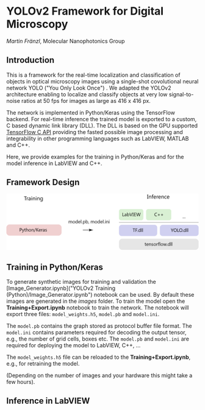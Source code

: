 # YOLOv2 Framework for Digital Microscopy

*Martin Fränzl*, Molecular Nanophotonics Group

## Introduction 

This is a framework for the real-time localization and classification of objects in optical microscopy images using a single-shot covolutional neural network YOLO ("You Only Look Once") . We adapted the YOLOv2 architecture enabling to localize and classify objects at very low signal-to-noise ratios at 50 fps for images as large as 416 x 416 px.

The network is implemented in Python/Keras using the TensorFlow backend. For real-time inference the trained model is exported to a custom, C based dynamic link library (DLL). The DLL is based on the GPU supported [TensorFlow C API](https://www.tensorflow.org/install/lang_c) providing the fasted possible image processing and integrability in other programming languages such as LabVIEW, MATLAB and C++.

Here, we provide examples for the training in Python/Keras and for the model inference in LabVIEW and C++.

## Framework  Design

<p align="center"><img src="Resources/Software-Design.png" width=512></p>

## Training in Python/Keras

To generate synthetic images for training and validation the [Image_Generator.ipynb]("YOLOv2 Training (Python)/Image_Generator.ipynb") notebook can be used. By default these images are generated in the *images* folder. To train the model open the **Training+Export.ipynb** notebook to train the network. The notebook will export three files: `model_weights.h5`, `model.pb` and `model.ini`. 

The `model.pb` contains the graph stored as protocol buffer file format. The `model.ini` contains parameters required for decoding the output tensor, e.g., the number of grid cells, boxes etc. The `model.pb` and `model.ini` are required for deploying the model to LabVIEW, C++, ... 

The `model_weights.h5` file can be reloaded to the **Training+Export.ipynb**, e.g., for retraining the model.

 (Depending on the number of images and your hardware this might take a few hours).


## Inference in LabVIEW

